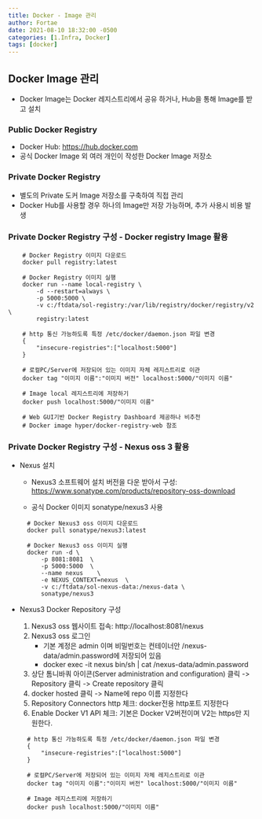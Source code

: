 ```yaml
---
title: Docker - Image 관리
author: Fortae
date: 2021-08-10 18:32:00 -0500
categories: [1.Infra, Docker]
tags: [docker]
---
```


## Docker Image 관리

- Docker Image는 Docker 레지스트리에서 공유 하거나, Hub을 통해 Image를 받고 설치

### Public Docker Registry

- Docker Hub: https://hub.docker.com
- 공식 Docker Image 외 여러 개인이 작성한 Docker Image 저장소

### Private Docker Registry

- 별도의 Private 도커 Image 저장소를 구축하여 직접 관리
- Docker Hub를 사용할 경우 하나의 Image만 저장 가능하며, 추가 사용시 비용 발생

### Private Docker Registry 구성 - Docker registry Image 활용

```
    # Docker Registry 이미지 다운로드
    docker pull registry:latest

    # Docker Registry 이미지 실행
    docker run --name local-registry \
        -d --restart=always \
        -p 5000:5000 \
        -v c:/ftdata/sol-registry:/var/lib/registry/docker/registry/v2 \
        registry:latest

    # http 통신 가능하도록 특정 /etc/docker/daemon.json 파일 변경
    {
        "insecure-registries":["localhost:5000"]
    }

    # 로컬PC/Server에 저장되어 있는 이미지 자체 레지스트리로 이관
    docker tag "이미지 이름":"이미지 버전" localhost:5000/"이미지 이름"

    # Image local 레지스트리에 저장하기
    docker push localhost:5000/"이미지 이름"

    # Web GUI기반 Docker Registry Dashboard 제공하나 비추천
    # Docker image hyper/docker-registry-web 참조

```

### Private Docker Registry 구성 - Nexus oss 3 활용

- Nexus 설치

  - Nexus3 소프트웨어 설치 버전을 다운 받아서 구성: https://www.sonatype.com/products/repository-oss-download

  - 공식 Docker 이미지 sonatype/nexus3 사용

  ```
    # Docker Nexus3 oss 이미지 다운로드
    docker pull sonatype/nexus3:latest

    # Docker Nexus3 oss 이미지 실행
    docker run -d \
        -p 8081:8081  \
        -p 5000:5000  \
        --name nexus    \
        -e NEXUS_CONTEXT=nexus  \
        -v c:/ftdata/sol-nexus-data:/nexus-data \
        sonatype/nexus3
  ```

- Nexus3 Docker Repository 구성

  1. Nexus3 oss 웹사이트 접속: http://localhost:8081/nexus
  2. Nexus3 oss 로그인
     - 기본 계정은 admin 이며 비밀번호는 컨테이너안 /nexus-data/admin.password에 저장되어 있음
     - docker exec -it nexus bin/sh | cat /nexus-data/admin.password
  3. 상단 톰니바쿼 아이콘(Server administration and configuration) 클릭 -> Repository 클릭 -> Create repository 클릭
  4. docker hosted 클릭 -> Name에 repo 이름 지정한다
  5. Repository Connectors http 체크: docker전용 http포트 지정한다
  6. Enable Docker V1 API 체크: 기본은 Docker V2버전이며 V2는 https만 지원한다.

  ```
    # http 통신 가능하도록 특정 /etc/docker/daemon.json 파일 변경
    {
        "insecure-registries":["localhost:5000"]
    }

    # 로컬PC/Server에 저장되어 있는 이미지 자체 레지스트리로 이관
    docker tag "이미지 이름":"이미지 버전" localhost:5000/"이미지 이름"

    # Image 레지스트리에 저장하기
    docker push localhost:5000/"이미지 이름"
  ```
